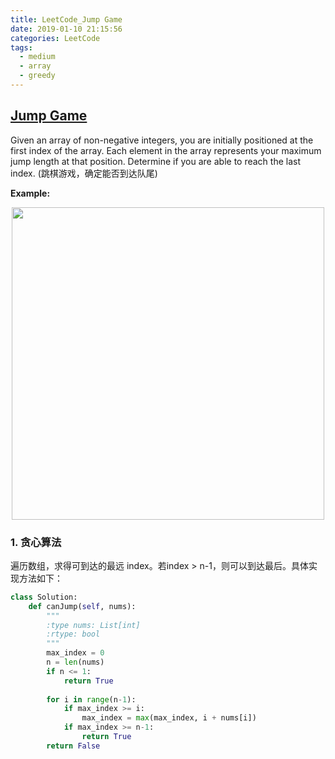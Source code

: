 ```yaml
---
title: LeetCode_Jump Game
date: 2019-01-10 21:15:56
categories: LeetCode
tags: 
  - medium
  - array
  - greedy
---
```


## [Jump Game](https://leetcode.com/problems/jump-game/)

Given an array of non-negative integers, you are initially positioned at the first index of the array. Each element in the array represents your maximum jump length at that position. Determine if you are able to reach the last index.
(跳棋游戏，确定能否到达队尾)

<!--more-->

**Example:**
<div align=center>
	<img src="/images/leetcode_55.png" width = "500" align=center/>
</div>


### 1. 贪心算法
遍历数组，求得可到达的最远 index。若index > n-1，则可以到达最后。具体实现方法如下：

```python
class Solution:
    def canJump(self, nums):
        """
        :type nums: List[int]
        :rtype: bool
        """
        max_index = 0
        n = len(nums)
        if n <= 1:
            return True
        
        for i in range(n-1):
            if max_index >= i:
                max_index = max(max_index, i + nums[i])
            if max_index >= n-1:
                return True 
        return False
```
